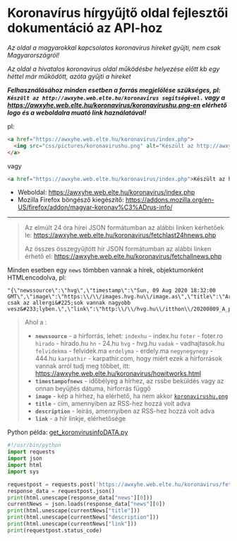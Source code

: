 # Koronavírus hírgyűjtő oldal fejlesztői dokumentáció az API-hoz
*Az oldal a magyarokkal kapcsolatos koronavírus híreket gyűjti, nem csak Magyarországról!*

*Az oldal a hivatalos koronavirus oldal működésbe helyezése előtt kb egy héttel már működött, azóta gyűjti a híreket*

***Felhasználásához minden esetben a forrás megjelölése szükséges, pl: `Készült az http://awxyhe.web.elte.hu/koronavirus segítségével.` vagy a https://awxyhe.web.elte.hu/koronavirus/koronavirushu.png-en elérhető logo és a weboldalra muató link haználatával!***

pl:
```html
<a href="https://awxyhe.web.elte.hu/koronavirus/index.php">
  <img src="css/pictures/koronavirushu.png" alt="Készült az http://awxyhe.web.elte.hu/koronavirus segítségével." style="max-height:SZOVEGKORNYEZETMERETE vh" >
</a>
```
vagy
```html
<a href="https://awxyhe.web.elte.hu/koronavirus/index.php">Készült az http://awxyhe.web.elte.hu/koronavirus segítségével.</a>
```

* Weboldal: https://awxyhe.web.elte.hu/koronavirus/index.php
* Mozilla Firefox böngésző kiegészítő: https://addons.mozilla.org/en-US/firefox/addon/magyar-koronav%C3%ADrus-info/

****

>
> Az elmúlt 24 óra hírei JSON formátumban az alábbi linken kérhetőek le: https://awxyhe.web.elte.hu/koronavirus/fetchlast24hnews.php
> 
> Az összes összegyűjtött hír JSON formátumban az alábbi linken érhető el: https://awxyhe.web.elte.hu/koronavirus/fetchallnews.php
>

Minden esetben egy `news` tömbben vannak a hírek, objektumonként HTMLencodolva, pl:
```
"{\"newssource\":\"hvg\",\"timestamp\":\"Sun, 09 Aug 2020 18:32:00 GMT\",\"image\":\"https:\\/\\/images.hvg.hu\\/image.as\",\"title\":\"Array\",\"description\":\"Nem csak az allergi&#225;sok vannak nagyobb vesz&#233;lyben.\",\"link\":\"http:\\/\\/hvg.hu\\/itthon\\/20200809_A_parlagfu_miatt_lehet_tobb_koronavirusos_beteg#rss\"}"
```

> Ahol a :
> * **`newssource`** - a hírforrás, lehet: `indexhu` - index.hu `foter` - foter.ro `hirado` - hirado.hu `hn` - 24.hu `hvg` - hvg.hu `vadak` - vadhajtasok.hu `felvidekma` - felvidek.ma `erdelyma` - erdely.ma `negynegynegy` - 444.hu `karpathir` - karpathir.com, hogy miért ezek a hírforrások vannak arról tudj meg többet, itt: https://awxyhe.web.elte.hu/koronavirus/howitworks.html
> * **`timestampofnews`** - időbélyeg a hírhez, az rssbe beküldés vagy az onnan beyüjtés dátuma, hírforrás függő
> * **`image`** - kép a hírhez, ha elérhető, ha nem akkor [`koronavirushu.png`](https://awxyhe.web.elte.hu/koronavirus/koronavirushu.png)
> * **`title`** - cím, amennyiben az RSS-hez hozzá volt adva
> * **`description`** - leírás, amennyiben az RSS-hez hozzá volt adva
> * **`link`** - a  hír linkje, elérhetősége

Python példa: [get_koronvirusinfoDATA.py](https://github.com/gabboraron/koronavirus_hirgyujto_oldal-fejlesztoi_doksi/blob/master/get_koronvirusinfoDATA.py)
```python
#!/usr/bin/python
import requests
import json 
import html
import sys

requestpost = requests.post('https://awxyhe.web.elte.hu/koronavirus/fetchallnews.php')
response_data = requestpost.json()
print(html.unescape(response_data["news"][0]))
currentNews = json.loads(response_data["news"][0])
print(html.unescape(currentNews["title"]))
print(html.unescape(currentNews["description"]))
print(html.unescape(currentNews["link"]))
print(requestpost.status_code)
```
